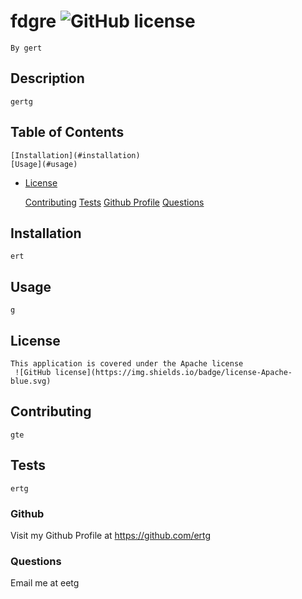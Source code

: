 # fdgre ![GitHub license](https://img.shields.io/badge/license-Apache-blue.svg)
    By gert

## Description
    gertg
    
## Table of Contents
    [Installation](#installation)
    [Usage](#usage) 
    
* [License](#license)

    [Contributing](#contributing)
    [Tests](#tests)
    [Github Profile](#github)
    [Questions](#questions)

## Installation
    ert
    
## Usage
    g

## License
    This application is covered under the Apache license
     ![GitHub license](https://img.shields.io/badge/license-Apache-blue.svg)

## Contributing
    gte
    
## Tests
    ertg
    
### Github
  Visit my Github Profile at https://github.com/ertg

### Questions 
  Email me at eetg
